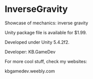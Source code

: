 # InverseGravity

Showcase of mechanics: inverse gravity

Unity package file is available for $1.99.

Developed under Unity 5.4.2f2.

Developer: KB.GameDev

For more cool stuff, check my websites:

kbgamedev.weebly.com
